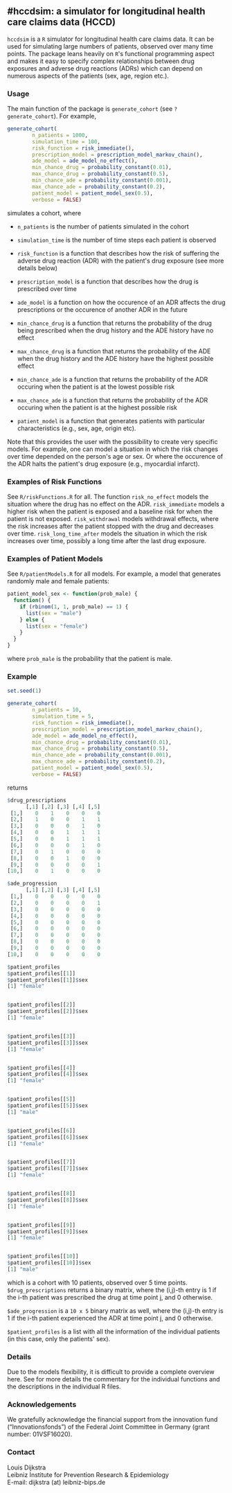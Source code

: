 #hccdsim: a simulator for longitudinal health care claims data (HCCD)
--------------------------------------------------------

`hccdsim` is a `R` simulator for longitudinal health care claims data. It can be used for simulating large numbers of patients, 
observed over many time points. The package leans heavily on  `R`'s functional programming aspect and makes it easy to specify complex relationships between drug exposures and adverse drug reactions (ADRs) which can depend on numerous aspects of the patients (sex, age, region etc.). 

### Usage

The main function of the package is `generate_cohort` (see `?generate_cohort`). For example, 

```R 
generate_cohort(
		n_patients = 1000, 
		simulation_time = 100,
  		risk_function = risk_immediate(),
  		prescription_model = prescription_model_markov_chain(),
  		ade_model = ade_model_no_effect(),
  		min_chance_drug = probability_constant(0.01),
  		max_chance_drug = probability_constant(0.5),
  		min_chance_ade = probability_constant(0.001),
  		max_chance_ade = probability_constant(0.2),
  		patient_model = patient_model_sex(0.5), 
  		verbose = FALSE)
``` 
simulates a cohort, where 

* `n_patients` is the number of patients simulated in the cohort 

* `simulation_time` is the number of time steps each patient is observed 

* `risk_function` is a function that describes how the risk of suffering the adverse drug reaction (ADR) with the patient's drug exposure (see more details below) 

* `prescription_model` is a function that describes how the drug is prescribed over time 

* `ade_model` is a function on how the occurence of an ADR affects the drug prescriptions or the 
occurence of another ADR in the future 

* `min_chance_drug` is a function that returns the probability of the drug being prescribed when the drug history and the ADE history have no effect

* `max_chance_drug` is a function that returns the probability of the ADE when the drug history and the ADE history have the highest possible effect

* `min_chance_ade` is a function that returns the probability of the ADR occuring when the patient is at the lowest possible risk 

* `max_chance_ade` is a function that returns the probability of the ADR occuring when the patient is at the highest possible risk

* `patient_model` is a function that generates patients with particular characteristics (e.g., sex, age, origin etc). 

Note that this provides the user with the possibility to create very specific models. For example, one can model a situation in which the risk changes over time depended on the person's age or sex. Or where the occurence of the ADR halts the patient's drug exposure (e.g., myocardial infarct). 

### Examples of Risk Functions

See `R/riskFunctions.R` for all. The function `risk_no_effect` models the situation where the drug has no effect on the ADR. `risk_immediate` models a higher risk when the patient is exposed and a baseline risk for when the patient is not exposed. `risk_withdrawal` models withdrawal effects, where the risk increases after the patient stopped with the drug and decreases over time. `risk_long_time_after` models the situation in which the risk increases over time, possibly a long time after the last drug exposure. 

### Examples of Patient Models

See `R/patientModels.R` for all models. For example, a model that generates randomly male and female patients: 

```R
patient_model_sex <- function(prob_male) {
  function() {
    if (rbinom(1, 1, prob_male) == 1) {
      list(sex = "male")
    } else {
      list(sex = "female")
    }
  }
}
```

where `prob_male` is the probability that the patient is male. 

### Example

```R
set.seed(1)

generate_cohort(
		n_patients = 10, 
		simulation_time = 5,
  		risk_function = risk_immediate(),
  		prescription_model = prescription_model_markov_chain(),
  		ade_model = ade_model_no_effect(),
  		min_chance_drug = probability_constant(0.01),
  		max_chance_drug = probability_constant(0.5),
  		min_chance_ade = probability_constant(0.001),
  		max_chance_ade = probability_constant(0.2),
  		patient_model = patient_model_sex(0.5), 
  		verbose = FALSE)
```
returns 

```R
$drug_prescriptions
      [,1] [,2] [,3] [,4] [,5]
 [1,]    0    1    0    0    0
 [2,]    1    0    0    1    1
 [3,]    0    0    0    1    0
 [4,]    0    0    1    1    1
 [5,]    0    0    1    1    1
 [6,]    0    0    0    1    0
 [7,]    0    1    0    0    0
 [8,]    0    0    1    0    0
 [9,]    0    0    0    0    1
[10,]    0    1    0    0    0

$ade_progression
      [,1] [,2] [,3] [,4] [,5]
 [1,]    0    0    0    0    0
 [2,]    0    0    0    0    1
 [3,]    0    0    0    0    0
 [4,]    0    0    0    0    0
 [5,]    0    0    0    0    0
 [6,]    0    0    0    0    0
 [7,]    0    0    0    0    0
 [8,]    0    0    0    0    0
 [9,]    0    0    0    0    0
[10,]    0    0    0    0    0

$patient_profiles
$patient_profiles[[1]]
$patient_profiles[[1]]$sex
[1] "female"


$patient_profiles[[2]]
$patient_profiles[[2]]$sex
[1] "female"


$patient_profiles[[3]]
$patient_profiles[[3]]$sex
[1] "female"


$patient_profiles[[4]]
$patient_profiles[[4]]$sex
[1] "female"


$patient_profiles[[5]]
$patient_profiles[[5]]$sex
[1] "male"


$patient_profiles[[6]]
$patient_profiles[[6]]$sex
[1] "female"


$patient_profiles[[7]]
$patient_profiles[[7]]$sex
[1] "female"


$patient_profiles[[8]]
$patient_profiles[[8]]$sex
[1] "female"


$patient_profiles[[9]]
$patient_profiles[[9]]$sex
[1] "female"


$patient_profiles[[10]]
$patient_profiles[[10]]$sex
[1] "male"
```

which is a cohort with 10 patients, observed over 5 time points. `$drug_prescriptions` returns a binary matrix, where the (i,j)-th entry is 1 if the i-th patient was prescribed the drug at time point j, and 0 otherwise. 

`$ade_progression` is a `10 x 5` binary matrix as well, where the (i,j)-th entry is 1 if the i-th patient experienced the ADR at time point j, and 0 otherwise. 

`$patient_profiles` is a list with all the information of the individual patients (in this case, only the patients' sex). 

### Details 

Due to the models flexibility, it is difficult to provide a complete overview here. See for more details the commentary for the individual functions and the descriptions in the individual R files. 

### Acknowledgements

We gratefully acknowledge the financial support from the innovation fund (“Innovationsfonds”) of the Federal Joint Committee in Germany (grant number: 01VSF16020).

### Contact

Louis Dijkstra\
Leibniz Institute for Prevention Research & Epidemiology  
E-mail: dijkstra (at) leibniz-bips.de